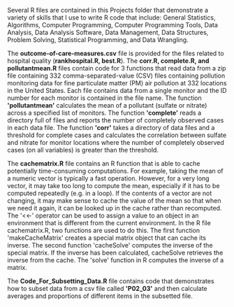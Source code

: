   Several R files are contained in this Projects folder that demonstrate a variety of skills that I use to write R code that include:
  General Statistics, Algorithms, Computer Programming, Computer Programming Tools, Data Analysis, Data Analysis Software, Data Management, 
  Data Structures, Problem Solving, Statistical Programming, and Data Wrangling.
  
  The **outcome-of-care-measures.csv** file is provided for the files related to hospital quality (**rankhospital.R, best.R**). The **corr.R, complete.R,
  and pollutantmean.R** files contain code for 3 functions that read data from a zip file containing 332 comma-separated-value (CSV) files containing 
  pollution monitoring data for fine particulate matter (PM) air pollution at 332 locations in the United States. Each file contains data from a single 
  monitor and the ID number for each monitor is contained in the file name. The function **'pollutantmean'** calculates the mean of a pollutant (sulfate or
  nitrate) across a specified list of monitors. The function **'complete'** reads a directory full of files and reports the number of completely observed 
  cases in each data file. The function **'corr'** takes a directory of data files and a threshold for complete cases and calculates the correlation between 
  sulfate and nitrate for monitor locations where the number of completely observed cases (on all variables) is greater than the threshold.

  The **cachematrix.R** file contains an R function that is able to cache potentially time-consuming computations. For example, taking the mean of a numeric vector 
  is typically a fast operation. However, for a very long vector, it may take too long to compute the mean, especially if it has to be computed repeatedly (e.g.
  in a loop). If the contents of a vector are not changing, it may make sense to cache the value of the mean so that when we need it again, it can be looked up 
  in the cache rather than recomputed. The '<<-' operator can be used to assign a value to an object in an environment that is different from the current environment. 
  In the R file cachematrix.R, two functions are used to do this. The first function 'makeCacheMatrix' creates a special  matrix object that can cache its inverse. 
  The second function 'cacheSolve' computes the inverse of the special matrix. If the inverse has been calculated, cacheSolve retrieves the inverse from the cache. The 
  'solve' function in R computes the inverse of a matrix.

  The **Code_For_Subsetting_Data.R** file contains code that demonstrates how to subset data from a csv file called **'P02_03'** and then calculate averages and proportions 
  of different items in the subsetted file. 





